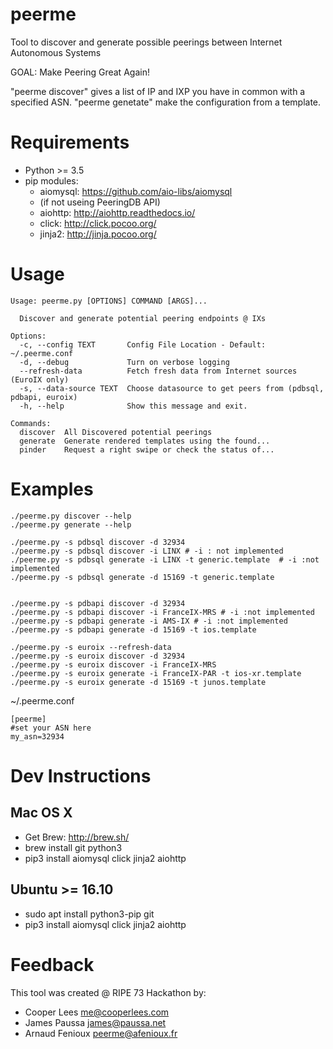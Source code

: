 # peerme
Tool to discover and generate possible peerings between Internet Autonomous Systems

GOAL: Make Peering Great Again!

"peerme discover" gives a list of IP and IXP you have in common with a specified ASN.
"peerme genetate" make the configuration from a template.

# Requirements
* Python >= 3.5
* pip modules:
    * aiomysql: https://github.com/aio-libs/aiomysql
  * (if not useing PeeringDB API)
  * aiohttp: http://aiohttp.readthedocs.io/
  * click: http://click.pocoo.org/
  * jinja2: http://jinja.pocoo.org/

# Usage
```
Usage: peerme.py [OPTIONS] COMMAND [ARGS]...

  Discover and generate potential peering endpoints @ IXs

Options:
  -c, --config TEXT       Config File Location - Default: ~/.peerme.conf
  -d, --debug             Turn on verbose logging
  --refresh-data          Fetch fresh data from Internet sources (EuroIX only)
  -s, --data-source TEXT  Choose datasource to get peers from (pdbsql, pdbapi, euroix)
  -h, --help              Show this message and exit.

Commands:
  discover  All Discovered potential peerings
  generate  Generate rendered templates using the found...
  pinder    Request a right swipe or check the status of...
```

# Examples
```
./peerme.py discover --help
./peerme.py generate --help

./peerme.py -s pdbsql discover -d 32934
./peerme.py -s pdbsql discover -i LINX # -i : not implemented
./peerme.py -s pdbsql generate -i LINX -t generic.template  # -i :not implemented
./peerme.py -s pdbsql generate -d 15169 -t generic.template


./peerme.py -s pdbapi discover -d 32934
./peerme.py -s pdbapi discover -i FranceIX-MRS # -i :not implemented
./peerme.py -s pdbapi generate -i AMS-IX # -i :not implemented
./peerme.py -s pdbapi generate -d 15169 -t ios.template

./peerme.py -s euroix --refresh-data
./peerme.py -s euroix discover -d 32934
./peerme.py -s euroix discover -i FranceIX-MRS
./peerme.py -s euroix generate -i FranceIX-PAR -t ios-xr.template
./peerme.py -s euroix generate -d 15169 -t junos.template

```

~/.peerme.conf
```
[peerme]
#set your ASN here
my_asn=32934
```

# Dev Instructions
## Mac OS X
* Get Brew: http://brew.sh/
* brew install git python3
* pip3 install aiomysql click jinja2 aiohttp

## Ubuntu >= 16.10
* sudo apt install python3-pip git
* pip3 install aiomysql click jinja2 aiohttp

# Feedback
This tool was created @ RIPE 73 Hackathon by:
* Cooper Lees <me@cooperlees.com>
* James Paussa <james@paussa.net>
* Arnaud Fenioux <peerme@afenioux.fr>
